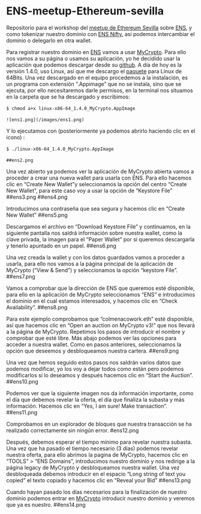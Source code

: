 # ENS-meetup-Ethereum-sevilla
Repositorio para el workshop del [meetup de Ethereum Sevilla](https://secure.meetup.com/es/register/?ctx=ref) sobre [ENS](https://ens.domains/), y como tokenizar nuestro dominio con [ENS Nifty](https://ensnifty.com/), asi podemos intercambiar el dominio o delegarlo en otra wallet.


Para registrar nuestro dominio en [ENS](https://ens.domains/) vamos a usar [MyCrypto](https://mycrypto.com/). Para ello nos vamos a su página o usamos su aplicación, yo he decidido usar la aplicación que podemos descargar desde su [github](https://github.com/MyCryptoHQ/MyCrypto/releases). A día de hoy es la versión 1.4.0, uso Linux, así que me descargo el [paquete](https://github.com/MyCryptoHQ/MyCrypto/releases/download/1.4.0/linux-x86-64_1.4.0_MyCrypto.AppImage) para Linux de 64Bits.
 Una vez descargado en el equipo procedemos a la instalación, es un programa con extensión “.Appimage” que no se instala, sino que se ejecuta, por ello necesitaremos darle permisos, en la terminal nos situamos en la carpeta que se ha descargado y escribimos:
 ```
 $ chmod a+x linux-x86-64_1.4.0_MyCrypto.AppImage
 ```
    ![ens1.png](/images/ens1.png)

Y lo ejecutamos con (posteriormente ya podemos abrirlo haciendo clic en el icono) :
```
$ ./linux-x86-64_1.4.0_MyCrypto.AppImage
```
    ##ens2.png

Una vez abierto ya podemos ver la aplicación de MyCrypto abierta vamos a proceder a crear una nueva wallet para usarla con ENS. Para ello hacemos clic en “Create New Wallet”y seleccionamos la opción del centro “Create New Wallet”, para este caso voy a usar la opción de “Keystore File” 
    ##ens3.png
    ##ens4.png

Introducimos una contraseña que sea segura y hacemos clic en “Create New Wallet”
    ##ens5.png

Descargamos el archivo en “Download Keystore File” y continuamos, en la siguiente pantalla nos saldrá información sobre nuestra wallet, como la clave privada, la imagen para el “Paper Wallet” por si queremos descargarla y tenerlo apuntado en un papel.
    ##ens6.png

Una vez creada la wallet y con los datos guardados vamos a proceder a usarla, para ello nos vamos a la página principal de la aplicación de MyCrypto (“View & Send”) y seleccionamos la opción “keystore File”.
    ##ens7.png

Vamos a comprobar que la dirección de ENS que queremos esté disponible, para ello en la aplicación de MyCrypto seleccionamos “ENS” e introducimos el dominio en el cual estamos interesados, y hacemos clic en “Check Availability”.
    ##ens8.png

Para este ejemplo comprobamos que “colmenacowork.eth” esté disponible, así que hacemos clic en “Open an auction on MyCrypto v3!” que nos llevará a la página de MyCrypto. Repetimos los pasos de introducir el nombre y comprobar que esté libre. Más abajo podemos ver las opciones para acceder a nuestra wallet. Como en pasos anteriores, seleccionamos la opción que deseemos y desbloqueamos nuestra cartera.
    ##ens9.png

Una vez que hemos seguido estos pasos nos saldrán varios datos que podemos modificar, yo los voy a dejar todos como están pero podemos modificarlos si lo deseamos y después hacemos clic en “Start the Auction”.
    ##ens10.png

Podemos ver que la siguiente imagen nos da información importante, como el día  que debemos revelar la oferta, el día que finaliza la subasta y más información. Hacemos clic en “Yes, I am sure! Make transaction”.
    ##ens11.png

Comprobamos en un explorador de bloques que nuestra transacción se ha realizado correctamente sin ningún error.
    #ens12.png


Después, debemos esperar el tiempo mínimo para revelar nuestra subasta. Una vez que ha pasado el tiempo necesario (3 días) podemos revelar nuestra oferta, para ello abrimos la pagina de MyCrypto, hacemos clic en “TOOLS” > “ENS Domains”, introducimos nuestro dominio y nos redirige a la página legacy de MyCrypto y desbloqueamos nuestra wallet. 
Una vez desbloqueada debemos introducir en el espacio “Long string of text you copied” el texto copiado y hacemos clic en “Reveal your Bid” 
    ##ens13.png

Cuando hayan pasado los días necesarios para la finalización de nuestro dominio podemos entrar en [MyCrypto](https://mycrypto.com/ens) introducir nuestro dominio y veremos que ya es nuestro.
    ##ens14.png
